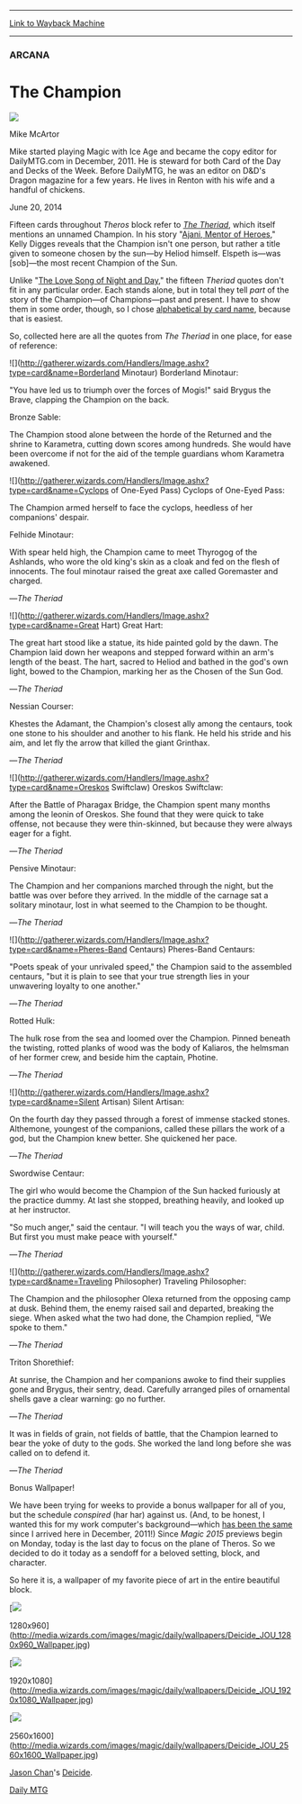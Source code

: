 
---
[Link to Wayback Machine](https://web.archive.org/web/20140625121954/http://magic.wizards.com/en/articles/archive/champion-2014-06-20)

[_metadata_:description]:- "Fifteen cards throughout Theros block refer to The Theriad, which itself mentions an unnamed Champion. In his story `Ajani, Mentor of Heroes,` Kelly Digges reveals that the Champion isn't one person, but rather a title given to someone chosen by the sun—by Heliod himself. Elspeth is—was [sob]—the most recent Champion of the Sun."
[_metadata_:generator]:- "Drupal 7 (http://drupal.org)"
[_metadata_:node]:- "227446"
[_metadata_:publish_date]:- "2014-06-20"
[_metadata_:source]:- "div-main"
[_metadata_:title]:- "The Champion"
[_metadata_:wayback_capture_timestamp]:- "2014-06-25 12:19:54"
[_metadata_:wayback_raw_url]:- "https://web.archive.org/web/20140625121954id_/http://magic.wizards.com/en/articles/archive/champion-2014-06-20"
[_metadata_:wayback_url]:- "http://magic.wizards.com/en/articles/archive/champion-2014-06-20"
---





### ARCANA


The Champion
============



![](https://media.magic.wizards.com/styles/auth_small/public/images/person/authorpic_mikemcartor.jpg)

Mike McArtor

Mike started playing Magic with Ice Age and became the copy editor for DailyMTG.com in December, 2011. He is steward for both Card of the Day and Decks of the Week. Before DailyMTG, he was an editor on D&D's Dragon magazine for a few years. He lives in Renton with his wife and a handful of chickens.


June 20, 2014
 







Fifteen cards throughout *Theros* block refer to [*The Theriad*](http://gatherer.wizards.com/Pages/Search/Default.aspx?output=spoiler&method=visual&action=advanced&flavor=+[Theriad]), which itself mentions an unnamed Champion. In his story "[Ajani, Mentor of Heroes](http://archive.wizards.com/magic/magazine/article.aspx?x=mtg/daily/ur/294)," Kelly Digges reveals that the Champion isn't one person, but rather a title given to someone chosen by the sun—by Heliod himself. Elspeth is—was [sob]—the most recent Champion of the Sun.


Unlike "[The Love Song of Night and Day](http://archive.wizards.com/magic/magazine/Article.aspx?x=mtgcom/feature/145)," the fifteen *Theriad* quotes don't fit in any particular order. Each stands alone, but in total they tell *part* of the story of the Champion—of Champion*s*—past and present. I have to show them in some order, though, so I chose [alphabetical by card name](http://gatherer.wizards.com/Pages/Search/Default.aspx?output=checklist&action=advanced&flavor=+[Theriad]), because that is easiest.


So, collected here are all the quotes from *The Theriad* in one place, for ease of reference:


![](http://gatherer.wizards.com/Handlers/Image.ashx?type=card&name=Borderland Minotaur)
Borderland Minotaur:


"You have led us to triumph over the forces of Mogis!" said Brygus the Brave, clapping the Champion on the back.  



Bronze Sable:


The Champion stood alone between the horde of the Returned and the shrine to Karametra, cutting down scores among hundreds. She would have been overcome if not for the aid of the temple guardians whom Karametra awakened.  



![](http://gatherer.wizards.com/Handlers/Image.ashx?type=card&name=Cyclops of One-Eyed Pass)
Cyclops of One-Eyed Pass:


The Champion armed herself to face the cyclops, heedless of her companions' despair.  



Felhide Minotaur:


With spear held high, the Champion came to meet Thyrogog of the Ashlands, who wore the old king's skin as a cloak and fed on the flesh of innocents. The foul minotaur raised the great axe called Goremaster and charged.  

—*The Theriad*


![](http://gatherer.wizards.com/Handlers/Image.ashx?type=card&name=Great Hart)
Great Hart:


The great hart stood like a statue, its hide painted gold by the dawn. The Champion laid down her weapons and stepped forward within an arm's length of the beast. The hart, sacred to Heliod and bathed in the god's own light, bowed to the Champion, marking her as the Chosen of the Sun God.  

—*The Theriad*


Nessian Courser:


Khestes the Adamant, the Champion's closest ally among the centaurs, took one stone to his shoulder and another to his flank. He held his stride and his aim, and let fly the arrow that killed the giant Grinthax.  

—*The Theriad*


![](http://gatherer.wizards.com/Handlers/Image.ashx?type=card&name=Oreskos Swiftclaw)
Oreskos Swiftclaw:


After the Battle of Pharagax Bridge, the Champion spent many months among the leonin of Oreskos. She found that they were quick to take offense, not because they were thin-skinned, but because they were always eager for a fight.  

—*The Theriad*


Pensive Minotaur:


The Champion and her companions marched through the night, but the battle was over before they arrived. In the middle of the carnage sat a solitary minotaur, lost in what seemed to the Champion to be thought.  

—*The Theriad*


![](http://gatherer.wizards.com/Handlers/Image.ashx?type=card&name=Pheres-Band Centaurs)
Pheres-Band Centaurs:


"Poets speak of your unrivaled speed," the Champion said to the assembled centaurs, "but it is plain to see that your true strength lies in your unwavering loyalty to one another."  

—*The Theriad*


Rotted Hulk:


The hulk rose from the sea and loomed over the Champion. Pinned beneath the twisting, rotted planks of wood was the body of Kaliaros, the helmsman of her former crew, and beside him the captain, Photine.  

—*The Theriad*


![](http://gatherer.wizards.com/Handlers/Image.ashx?type=card&name=Silent Artisan)
Silent Artisan:


On the fourth day they passed through a forest of immense stacked stones. Althemone, youngest of the companions, called these pillars the work of a god, but the Champion knew better. She quickened her pace.  

—*The Theriad*


Swordwise Centaur:


The girl who would become the Champion of the Sun hacked furiously at the practice dummy. At last she stopped, breathing heavily, and looked up at her instructor.  

"So much anger," said the centaur. "I will teach you the ways of war, child. But first you must make peace with yourself."  

—*The Theriad*


![](http://gatherer.wizards.com/Handlers/Image.ashx?type=card&name=Traveling Philosopher)
Traveling Philosopher:


The Champion and the philosopher Olexa returned from the opposing camp at dusk. Behind them, the enemy raised sail and departed, breaking the siege. When asked what the two had done, the Champion replied, "We spoke to them."  

—*The Theriad*


Triton Shorethief:


At sunrise, the Champion and her companions awoke to find their supplies gone and Brygus, their sentry, dead. Carefully arranged piles of ornamental shells gave a clear warning: go no further.  

—*The Theriad*


It was in fields of grain, not fields of battle, that the Champion learned to bear the yoke of duty to the gods. She worked the land long before she was called on to defend it.  

—*The Theriad*


Bonus Wallpaper!


We have been trying for weeks to provide a bonus wallpaper for all of you, but the schedule *conspired* (har har) against us. (And, to be honest, I wanted this for my work computer's background—which [has been the same](http://archive.wizards.com/magic/magazine/article.aspx?x=mtg/daily/arcana/800) since I arrived here in December, 2011!) Since *Magic 2015* previews begin on Monday, today is the last day to focus on the plane of Theros. So we decided to do it today as a sendoff for a beloved setting, block, and character.


So here it is, a wallpaper of my favorite piece of art in the entire beautiful block.




[![](https://media.wizards.com/images/magic/daily/wallpapers/Deicide_JOU_1280x960_Wallpaper.jpg)  

1280x960](http://media.wizards.com/images/magic/daily/wallpapers/Deicide_JOU_1280x960_Wallpaper.jpg) 


[![](https://media.wizards.com/images/magic/daily/wallpapers/Deicide_JOU_1920x1080_Wallpaper.jpg)  

1920x1080](http://media.wizards.com/images/magic/daily/wallpapers/Deicide_JOU_1920x1080_Wallpaper.jpg) 


[![](https://media.wizards.com/images/magic/daily/wallpapers/Deicide_JOU_2560x1600_Wallpaper.jpg)  

2560x1600](http://media.wizards.com/images/magic/daily/wallpapers/Deicide_JOU_2560x1600_Wallpaper.jpg) 


[Jason Chan](http://gatherer.wizards.com/Pages/Search/Default.aspx?output=spoiler&method=visual&action=advanced&artist=[%22Jason+Chan%22])'s [Deicide](http://gatherer.wizards.com/Pages/Card/Details.aspx?name=Deicide).





[Daily MTG](/en/tags/daily-mtg)





 
 


  







